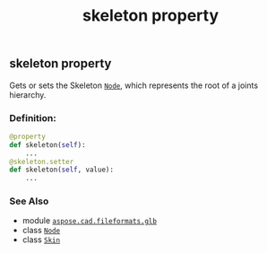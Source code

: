 ﻿---
title: skeleton property
second_title: Aspose.CAD for Python via .NET API References
description: 
type: docs
weight: 110
url: /python-net/aspose.cad.fileformats.glb/skin/skeleton/
is_root: false
---

## skeleton property


Gets or sets the Skeleton [`Node`](/cad/python-net/aspose.cad.fileformats.glb/node), which represents the root of a joints hierarchy.
### Definition:
```python
@property
def skeleton(self):
    ...
@skeleton.setter
def skeleton(self, value):
    ...
```

### See Also
* module [`aspose.cad.fileformats.glb`](../../)
* class [`Node`](/cad/python-net/aspose.cad.fileformats.glb/node)
* class [`Skin`](/cad/python-net/aspose.cad.fileformats.glb/skin)
